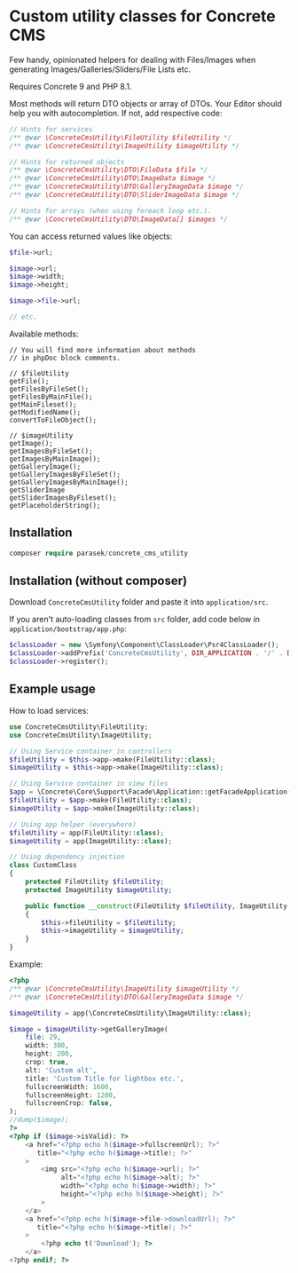 # Custom utility classes for Concrete CMS

Few handy, opinionated helpers for dealing with Files/Images when generating Images/Galleries/Sliders/File Lists etc.

Requires Concrete 9 and PHP 8.1.

Most methods will return DTO objects or array of DTOs. Your Editor should help you with autocompletion.
If not, add respective code:

```php
// Hints for services
/** @var \ConcreteCmsUtility\FileUtility $fileUtility */
/** @var \ConcreteCmsUtility\ImageUtility $imageUtility */

// Hints for returned objects
/** @var \ConcreteCmsUtility\DTO\FileData $file */
/** @var \ConcreteCmsUtility\DTO\ImageData $image */
/** @var \ConcreteCmsUtility\DTO\GalleryImageData $image */
/** @var \ConcreteCmsUtility\DTO\SliderImageData $image */

// Hints for arrays (when using foreach loop etc.).
/** @var \ConcreteCmsUtility\DTO\ImageData[] $images */
```

You can access returned values like objects:

```php
$file->url;

$image->url;
$image->width;
$image->height;

$image->file->url;

// etc.
```



Available methods:
```
// You will find more information about methods
// in phpDoc block comments.

// $fileUtility
getFile();
getFilesByFileSet();
getFilesByMainFile();
getMainFileset();
getModifiedName();
convertToFileObject();

// $imageUtility
getImage();
getImagesByFileSet();
getImagesByMainImage();
getGalleryImage();
getGalleryImagesByFileSet();
getGalleryImagesByMainImage();
getSliderImage
getSliderImagesByFileset();
getPlaceholderString();
```

## Installation

```php
composer require parasek/concrete_cms_utility
```

## Installation (without composer)

Download `ConcreteCmsUtility` folder and paste it into `application/src`.

If you aren't auto-loading classes from `src` folder, add code below in `application/bootstrap/app.php`:

```php
$classLoader = new \Symfony\Component\ClassLoader\Psr4ClassLoader();
$classLoader->addPrefix('ConcreteCmsUtility', DIR_APPLICATION . '/' . DIRNAME_CLASSES . '/' . 'ConcreteCmsUtility');
$classLoader->register();
```

## Example usage

How to load services:

```php
use ConcreteCmsUtility\FileUtility;
use ConcreteCmsUtility\ImageUtility;

// Using Service container in controllers
$fileUtility = $this->app->make(FileUtility::class);
$imageUtility = $this->app->make(ImageUtility::class);

// Using Service container in view files
$app = \Concrete\Core\Support\Facade\Application::getFacadeApplication();
$fileUtility = $app->make(FileUtility::class);
$imageUtility = $app->make(ImageUtility::class);

// Using app helper (everywhere)
$fileUtility = app(FileUtility::class);
$imageUtility = app(ImageUtility::class);

// Using dependency injection
class CustomClass
{
    protected FileUtility $fileUtility;
    protected ImageUtility $imageUtility;

    public function __construct(FileUtility $fileUtility, ImageUtility $imageUtility)
    {
        $this->fileUtility = $fileUtility;
        $this->imageUtility = $imageUtility;
    }
}
```

Example:
```php
<?php
/** @var \ConcreteCmsUtility\ImageUtility $imageUtility */
/** @var \ConcreteCmsUtility\DTO\GalleryImageData $image */

$imageUtility = app(\ConcreteCmsUtility\ImageUtility::class);

$image = $imageUtility->getGalleryImage(
    file: 29,
    width: 300,
    height: 200,
    crop: true,
    alt: 'Custom alt',
    title: 'Custom Title for lightbox etc.',
    fullscreenWidth: 1600,
    fullscreenHeight: 1200,
    fullscreenCrop: false,
);
//dump($image);
?>
<?php if ($image->isValid): ?>
    <a href="<?php echo h($image->fullscreenUrl); ?>"
       title="<?php echo h($image->title); ?>"
    >
        <img src="<?php echo h($image->url); ?>"
             alt="<?php echo h($image->alt); ?>"
             width="<?php echo h($image->width); ?>"
             height="<?php echo h($image->height); ?>"
        >
    </a>
    <a href="<?php echo h($image->file->downloadUrl); ?>"
       title="<?php echo h($image->title); ?>"
    >
        <?php echo t('Download'); ?>
    </a>
<?php endif; ?>
```
